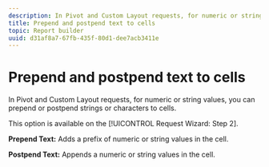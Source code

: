 ```yaml
---
description: In Pivot and Custom Layout requests, for numeric or string values, you can prepend or postpend strings or characters to cells.
title: Prepend and postpend text to cells
topic: Report builder
uuid: d31af8a7-67fb-435f-80d1-dee7acb3411e
---
```


# Prepend and postpend text to cells

In Pivot and Custom Layout requests, for numeric or string values, you can prepend or postpend strings or characters to cells.

This option is available on the [!UICONTROL Request Wizard: Step 2].

**Prepend Text:** Adds a prefix of numeric or string values in the cell.

**Postpend Text:** Appends a numeric or string values in the cell.
